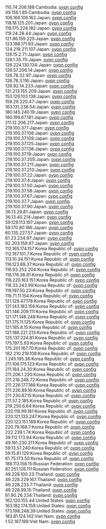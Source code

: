 110.74.206.188:Cambodia: [ovpn config](vpn/110_74_206_188.ovpn)  
49.156.1.85:Cambodia: [ovpn config](vpn/49_156_1_85.ovpn)  
106.168.106.162:Japan: [ovpn config](vpn/106_168_106_162.ovpn)  
118.18.125.201:Japan: [ovpn config](vpn/118_18_125_201.ovpn)  
119.175.224.182:Japan: [ovpn config](vpn/119_175_224_182.ovpn)  
119.24.28.44:Japan: [ovpn config](vpn/119_24_28_44.ovpn)  
121.86.159.225:Japan: [ovpn config](vpn/121_86_159_225.ovpn)  
123.198.171.93:Japan: [ovpn config](vpn/123_198_171_93.ovpn)  
124.219.211.107:Japan: [ovpn config](vpn/124_219_211_107.ovpn)  
126.15.2.71:Japan: [ovpn config](vpn/126_15_2_71.ovpn)  
126.1.35.70:Japan: [ovpn config](vpn/126_1_35_70.ovpn)  
126.224.130.134:Japan: [ovpn config](vpn/126_224_130_134.ovpn)  
126.57.206.14:Japan: [ovpn config](vpn/126_57_206_14.ovpn)  
126.78.32.97:Japan: [ovpn config](vpn/126_78_32_97.ovpn)  
126.78.3.116:Japan: [ovpn config](vpn/126_78_3_116.ovpn)  
126.92.14.233:Japan: [ovpn config](vpn/126_92_14_233.ovpn)  
131.213.155.209:Japan: [ovpn config](vpn/131_213_155_209.ovpn)  
153.129.103.138:Japan: [ovpn config](vpn/153_129_103_138.ovpn)  
159.28.220.47:Japan: [ovpn config](vpn/159_28_220_47.ovpn)  
163.131.238.54:Japan: [ovpn config](vpn/163_131_238_54.ovpn)  
180.145.240.19:Japan: [ovpn config](vpn/180_145_240_19.ovpn)  
180.199.67.181:Japan: [ovpn config](vpn/180_199_67_181.ovpn)  
211.12.206.217:Japan: [ovpn config](vpn/211_12_206_217.ovpn)  
219.100.37.1:Japan: [ovpn config](vpn/219_100_37_1.ovpn)  
219.100.37.108:Japan: [ovpn config](vpn/219_100_37_108.ovpn)  
219.100.37.109:Japan: [ovpn config](vpn/219_100_37_109.ovpn)  
219.100.37.125:Japan: [ovpn config](vpn/219_100_37_125.ovpn)  
219.100.37.138:Japan: [ovpn config](vpn/219_100_37_138.ovpn)  
219.100.37.19:Japan: [ovpn config](vpn/219_100_37_19.ovpn)  
219.100.37.205:Japan: [ovpn config](vpn/219_100_37_205.ovpn)  
219.100.37.211:Japan: [ovpn config](vpn/219_100_37_211.ovpn)  
219.100.37.213:Japan: [ovpn config](vpn/219_100_37_213.ovpn)  
219.100.37.22:Japan: [ovpn config](vpn/219_100_37_22.ovpn)  
219.100.37.4:Japan: [ovpn config](vpn/219_100_37_4.ovpn)  
219.100.37.50:Japan: [ovpn config](vpn/219_100_37_50.ovpn)  
219.100.37.58:Japan: [ovpn config](vpn/219_100_37_58.ovpn)  
219.100.37.67:Japan: [ovpn config](vpn/219_100_37_67.ovpn)  
219.100.37.7:Japan: [ovpn config](vpn/219_100_37_7.ovpn)  
219.100.37.90:Japan: [ovpn config](vpn/219_100_37_90.ovpn)  
36.13.29.81:Japan: [ovpn config](vpn/36_13_29_81.ovpn)  
36.13.40.214:Japan: [ovpn config](vpn/36_13_40_214.ovpn)  
59.129.113.197:Japan: [ovpn config](vpn/59_129_113_197.ovpn)  
59.170.80.186:Japan: [ovpn config](vpn/59_170_80_186.ovpn)  
60.135.227.57:Japan: [ovpn config](vpn/60_135_227_57.ovpn)  
61.23.234.97:Japan: [ovpn config](vpn/61_23_234_97.ovpn)  
92.203.159.97:Japan: [ovpn config](vpn/92_203_159_97.ovpn)  
112.165.174.157:Korea Republic of: [ovpn config](vpn/112_165_174_157.ovpn)  
112.187.101.7:Korea Republic of: [ovpn config](vpn/112_187_101_7.ovpn)  
113.10.34.151:Korea Republic of: [ovpn config](vpn/113_10_34_151.ovpn)  
116.123.89.37:Korea Republic of: [ovpn config](vpn/116_123_89_37.ovpn)  
116.93.252.204:Korea Republic of: [ovpn config](vpn/116_93_252_204.ovpn)  
118.176.36.81:Korea Republic of: [ovpn config](vpn/118_176_36_81.ovpn)  
118.220.163.151:Korea Republic of: [ovpn config](vpn/118_220_163_151.ovpn)  
118.33.243.99:Korea Republic of: [ovpn config](vpn/118_33_243_99.ovpn)  
119.197.50.23:Korea Republic of: [ovpn config](vpn/119_197_50_23.ovpn)  
119.71.11.154:Korea Republic of: [ovpn config](vpn/119_71_11_154.ovpn)  
121.129.47.178:Korea Republic of: [ovpn config](vpn/121_129_47_178.ovpn)  
121.143.183.156:Korea Republic of: [ovpn config](vpn/121_143_183_156.ovpn)  
121.146.209.111:Korea Republic of: [ovpn config](vpn/121_146_209_111.ovpn)  
121.171.148.248:Korea Republic of: [ovpn config](vpn/121_171_148_248.ovpn)  
121.175.11.125:Korea Republic of: [ovpn config](vpn/121_175_11_125.ovpn)  
121.185.8.15:Korea Republic of: [ovpn config](vpn/121_185_8_15.ovpn)  
121.186.221.213:Korea Republic of: [ovpn config](vpn/121_186_221_213.ovpn)  
125.137.224.81:Korea Republic of: [ovpn config](vpn/125_137_224_81.ovpn)  
175.197.5.93:Korea Republic of: [ovpn config](vpn/175_197_5_93.ovpn)  
175.201.167.70:Korea Republic of: [ovpn config](vpn/175_201_167_70.ovpn)  
182.210.219.109:Korea Republic of: [ovpn config](vpn/182_210_219_109.ovpn)  
1.245.195.36:Korea Republic of: [ovpn config](vpn/1_245_195_36.ovpn)  
211.106.175.123:Korea Republic of: [ovpn config](vpn/211_106_175_123.ovpn)  
211.184.24.30:Korea Republic of: [ovpn config](vpn/211_184_24_30.ovpn)  
211.206.1.220:Korea Republic of: [ovpn config](vpn/211_206_1_220.ovpn)  
211.216.248.72:Korea Republic of: [ovpn config](vpn/211_216_248_72.ovpn)  
211.226.177.186:Korea Republic of: [ovpn config](vpn/211_226_177_186.ovpn)  
211.226.89.16:Korea Republic of: [ovpn config](vpn/211_226_89_16.ovpn)  
211.230.67.15:Korea Republic of: [ovpn config](vpn/211_230_67_15.ovpn)  
211.57.2.185:Korea Republic of: [ovpn config](vpn/211_57_2_185.ovpn)  
219.250.6.64:Korea Republic of: [ovpn config](vpn/219_250_6_64.ovpn)  
220.118.99.181:Korea Republic of: [ovpn config](vpn/220_118_99_181.ovpn)  
220.121.133.247:Korea Republic of: [ovpn config](vpn/220_121_133_247.ovpn)  
220.123.151.189:Korea Republic of: [ovpn config](vpn/220_123_151_189.ovpn)  
220.79.168.7:Korea Republic of: [ovpn config](vpn/220_79_168_7.ovpn)  
222.239.1.74:Korea Republic of: [ovpn config](vpn/222_239_1_74.ovpn)  
39.112.173.94:Korea Republic of: [ovpn config](vpn/39_112_173_94.ovpn)  
49.161.230.211:Korea Republic of: [ovpn config](vpn/49_161_230_211.ovpn)  
59.13.57.240:Korea Republic of: [ovpn config](vpn/59_13_57_240.ovpn)  
59.15.81.129:Korea Republic of: [ovpn config](vpn/59_15_81_129.ovpn)  
61.75.173.50:Korea Republic of: [ovpn config](vpn/61_75_173_50.ovpn)  
188.113.158.15:Russian Federation: [ovpn config](vpn/188_113_158_15.ovpn)  
87.251.126.111:Russian Federation: [ovpn config](vpn/87_251_126_111.ovpn)  
49.228.100.23:Thailand: [ovpn config](vpn/49_228_100_23.ovpn)  
49.228.229.167:Thailand: [ovpn config](vpn/49_228_229_167.ovpn)  
49.228.233.7:Thailand: [ovpn config](vpn/49_228_233_7.ovpn)  
49.228.99.15:Thailand: [ovpn config](vpn/49_228_99_15.ovpn)  
61.90.26.234:Thailand: [ovpn config](vpn/61_90_26_234.ovpn)  
162.120.155.44:United States: [ovpn config](vpn/162_120_155_44.ovpn)  
163.182.174.159:United States: [ovpn config](vpn/163_182_174_159.ovpn)  
173.198.248.39:United States: [ovpn config](vpn/173_198_248_39.ovpn)  
183.81.124.142:Viet Nam: [ovpn config](vpn/183_81_124_142.ovpn)  
1.52.167.199:Viet Nam: [ovpn config](vpn/1_52_167_199.ovpn)  
